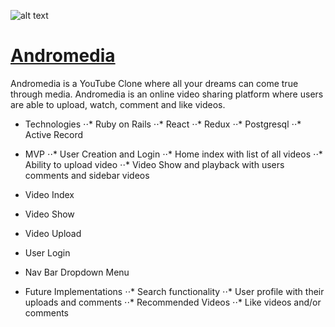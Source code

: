 ![alt text](https://assets.stickpng.com/images/580b57fcd9996e24bc43c545.png) 
# [Andromedia](https://andromedia.herokuapp.com/?#/)

Andromedia is a YouTube Clone where all your dreams can come true through media. Andromedia is an online video sharing platform where users are able to upload, watch, comment and like videos.

* Technologies
⋅⋅* Ruby on Rails 
⋅⋅* React
⋅⋅* Redux
⋅⋅* Postgresql
⋅⋅* Active Record

* MVP
⋅⋅* User Creation and Login
⋅⋅* Home index with list of all videos
⋅⋅* Ability to upload video
⋅⋅* Video Show and playback with users comments and sidebar videos

* Video Index


* Video Show


* Video Upload


* User Login


* Nav Bar Dropdown Menu

* Future Implementations
⋅⋅* Search functionality
⋅⋅* User profile with their uploads and comments
⋅⋅* Recommended Videos
⋅⋅* Like videos and/or comments








